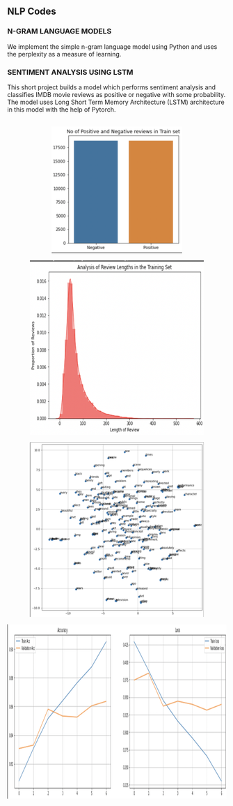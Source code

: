 <h2> NLP Codes </h2>

### N-GRAM LANGUAGE MODELS
We implement the simple n-gram language model using Python and uses the perplexity as a measure of learning.


### SENTIMENT ANALYSIS USING LSTM

This short project builds a model which performs sentiment analysis and classifies IMDB movie reviews as positive or negative with some probability.
The model uses Long Short Term Memory Architecture (LSTM) architecture in this model with the help of Pytorch.
</br></br>
<p align="center"> <img src="images/pic1.png" width="300" height="auto"/> </p>
  
<p align="center"> <img src="images/pic2.png" width="400" height="400"/></p>


<p align="center"><img src="images/pic3.png" width="400" height="400"/></p>

<img align ="center" src="images/pic4.png" width="auto" height="400"/> 

